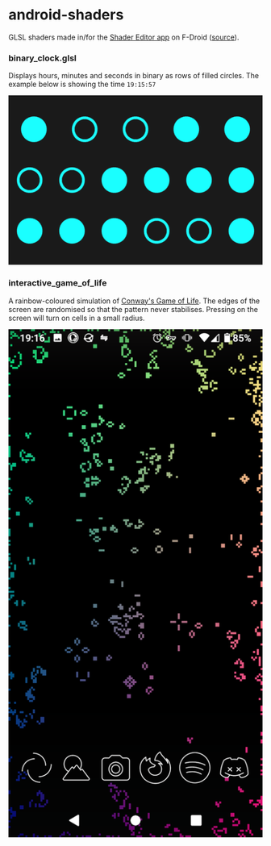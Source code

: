 # android-shaders
GLSL shaders made in/for the [Shader Editor app](https://f-droid.org/en/packages/de.markusfisch.android.shadereditor/) on F-Droid ([source](https://github.com/markusfisch/ShaderEditor)).

### binary_clock.glsl
Displays hours, minutes and seconds in binary as rows of filled circles. The example below is showing the time `19:15:57`

![](demo/binary_clock.png)

### interactive_game_of_life
A rainbow-coloured simulation of [Conway's Game of Life](https://conwaylife.com/wiki/Conway%27s_Game_of_Life). The edges of the screen are randomised so that the pattern never stabilises. Pressing on the screen will turn on cells in a small radius.

![](demo/game_of_life.png)